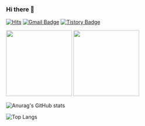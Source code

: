 ### Hi there 👋

[![Hits](https://hits.seeyoufarm.com/api/count/incr/badge.svg?url=https%3A%2F%2Fgithub.com%2Fhyunrian&count_bg=%23D7B9E3&title_bg=%23C67FE3&icon=github.svg&icon_color=%23F3F1F1&title=hits&edge_flat=false)](https://hits.seeyoufarm.com)
[![Gmail Badge](https://img.shields.io/badge/-blmngrian@gmail.com-c14438?style=flat&logo=Gmail&logoColor=white&link=mailto:blmngrian@gmail.com)](mailto:devcseo@gmail.com)
[![Tistory Badge](https://img.shields.io/badge/Tech%20Blog-blue?style=flat&logoColor=white)](https://hyunrian.tistory.com/)

<p>
  <img height="180em" src="https://github-readme-stats.vercel.app/api?username=hyunrian&show_icons=true&theme=buefy">
  <img height="180em" src="https://github-readme-stats.vercel.app/api/top-langs/?username=hyunrian&layout=compact&theme=buefy">
</p>

![Anurag's GitHub stats](https://github-readme-stats.vercel.app/api?username=hyunrian&&show_icons=true&theme=nightowl&hide=stars,prs,issues&count_private=true)

![Top Langs](https://github-readme-stats.vercel.app/api/top-langs/?username=hyunrian&layout=compact)
